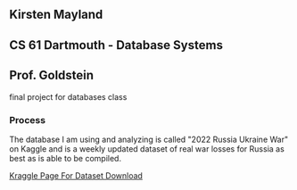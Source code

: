 ## Kirsten Mayland
## CS 61 Dartmouth - Database Systems
## Prof. Goldstein
final project for databases class

### Process
The database I am using and analyzing is called "2022 Russia Ukraine War" on Kaggle and is a weekly updated dataset of real war losses for Russia as best as is able to be compiled. 

[Kraggle Page For Dataset Download](https://www.kaggle.com/datasets/piterfm/2022-ukraine-russian-war?select=russia_losses_equipment_correction.csv)
